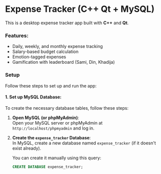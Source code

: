 # Expense Tracker (C++ Qt + MySQL)

This is a desktop expense tracker app built with **C++** and **Qt**.

### **Features:**
- Daily, weekly, and monthly expense tracking
- Salary-based budget calculation
- Emotion-tagged expenses
- Gamification with leaderboard (Sami, Din, Khadija)

### **Setup**

Follow these steps to set up and run the app:

#### **1. Set up MySQL Database:**
To create the necessary database tables, follow these steps:

1. **Open MySQL (or phpMyAdmin)**:  
   Open your MySQL server or phpMyAdmin at `http://localhost/phpmyadmin` and log in.

2. **Create the `expense_tracker` Database**:  
   In MySQL, create a new database named `expense_tracker` (if it doesn't exist already).
   
   You can create it manually using this query:
   ```sql
   CREATE DATABASE expense_tracker;
